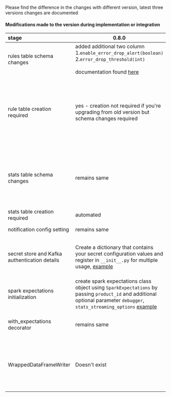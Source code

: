Please find the difference in the changes with different version, latest three versions changes are documented

#### Modifications made to the version during implementation or integration



| stage                                         | 0.8.0                                                                                                                                                                                                                                        | 1.0.0                                                                                                                    | 1.2.0                                                                                        |  
|:----------------------------------------------|----------------------------------------------------------------------------------------------------------------------------------------------------------------------------------------------------------------------------------------------|--------------------------------------------------------------------------------------------------------------------------|----------------------------------------------------------------------------------------------|
| rules table schema changes                    | added additional two column <br> 1.`enable_error_drop_alert(boolean)` <br> 2.`error_drop_threshold(int)` <br><br> documentation found [here](https://engineering.nike.com/spark-expectations/0.8.1/getting-started/setup/)                  | Remains same                                                                                                             | Remains same                                                                                 |                                             
| rule table creation required                  | yes - creation not required if you're upgrading from old version but schema changes required                                                                                                                                                 | yes - creation not required if you're upgrading from old version but schema changes required                             | yes - creation not required if you're upgrading from old version but schema changes required |   
| stats table schema changes                    | remains same                                                                                                                                                                                                                                 | Remains Same                                                                                                             | Remains same. Additionally row dq summary column includes all row dq rules stats             |                              
| stats table creation required                 | automated                                                                                                                                                                                                                                    | Remains Same                                                                                                             | Remains same                                                                                 |
| notification config setting                   | remains same                                                                                                                                                                                                                                 | Remains Same                                                                                                             | Remains same                                                                                 |
| secret store and Kafka authentication details | Create a dictionary that contains your secret configuration values and register in `__init__.py` for multiple usage, [example](https://engineering.nike.com/spark-expectations/0.8.1/examples/)                                              | Remains Same. You can disable streaming if needed, in SparkExpectations class                                            | Remains same                                                                                 |
| spark expectations initialization             | create spark expectations class object using `SparkExpectations` by passing `product_id` and additional optional parameter `debugger`, `stats_streaming_options`  [example](https://engineering.nike.com/spark-expectations/0.8.1/examples/) | New arguments are added. Please follow this - [example](https://engineering.nike.com/spark-expectations/1.0.0/examples/) | Remains same                                                                                 |
| with_expectations decorator                   | remains same                                                                                                                                                                                                                                 | New arguments are added. Please follow this - [example](https://engineering.nike.com/spark-expectations/1.0.0/examples/) | Remains same                                                                                 |
| WrappedDataFrameWriter                        | Doesn't exist                                                                                                                                                                                                                                | This is new and users need to provider the writer object to record the spark conf that need to be used while writing - [example](https://engineering.nike.com/spark-expectations/1.0.0/examples/)  | Remains same                                                                                 |


  
